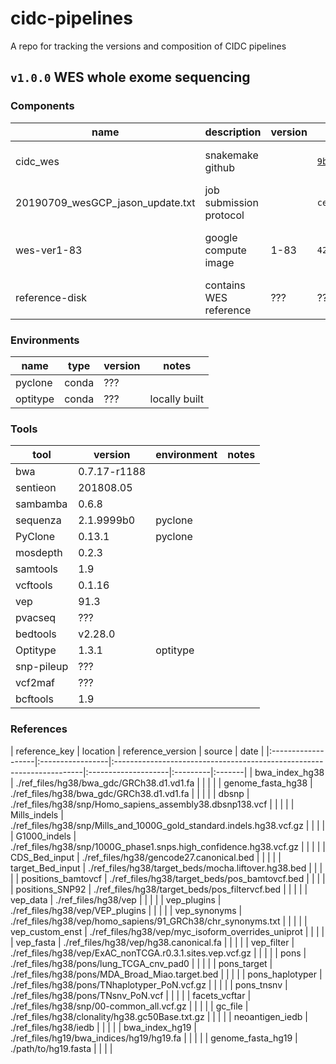 # cidc-pipelines
A repo for tracking the versions and composition of CIDC pipelines

## `v1.0.0` WES whole exome sequencing

### Components

| name     | description      | version | hash    | notes                 |
|----------|------------------|---------|---------|-----------------------|
| cidc_wes | snakemake github |         | [`9b26a3d`](https://github.com/CIMAC-CIDC/cidc-wes/commit/9b26a3d063716eb176a40a23ef5213edd3a7a785) | commit from 6/12/2019 |
| 20190709_wesGCP_jason_update.txt | job submission protocol | | `ce44437cb14f38aadabc53838ed45fa3` | md5 checksum of text file |
| wes-ver1-83 | google compute image | 1-83 | `42WmSpB8rSM=` | label fingerprint of the image |
| reference-disk | contains WES reference | ??? | ??? | ??? |

### Environments

| name     | type |    version   | notes   |
|----------|------|--------------|---------|
| pyclone  | conda | ???         |         |
| optitype | conda | ???         | locally built |


### Tools

| tool     | version      | environment | notes   |
|----------|--------------|-------------|---------|
| bwa      | 0.7.17-r1188 |         | |
| sentieon | 201808.05    |         | |
| sambamba | 0.6.8        |         | |
| sequenza | 2.1.9999b0    | pyclone  | |
| PyClone  | 0.13.1    | pyclone | |
| mosdepth |  0.2.3       |         | |
| samtools | 1.9          |         | |
| vcftools | 0.1.16       |         | |
| vep      | 91.3         |         | |
| pvacseq  | ???     |         | |
| bedtools | v2.28.0      |         | |
| Optitype | 1.3.1    | optitype | |
| snp-pileup | ???   |         | |
| vcf2maf | ??? |  | |
| bcftools | 1.9     |         | |

### References

| reference_key      | location                                                              | reference_version   | source   | date   |
|:-------------------|:-----------------|:----------------------------------------------------------------------|:--------------------|:---------|:-------|
| bwa_index_hg38          | ./ref_files/hg38/bwa_gdc/GRCh38.d1.vd1.fa                             |                     |          |        |
| genome_fasta_hg38       | ./ref_files/hg38/bwa_gdc/GRCh38.d1.vd1.fa                             |                     |          |        |
| dbsnp              | ./ref_files/hg38/snp/Homo_sapiens_assembly38.dbsnp138.vcf             |                     |          |        |
| Mills_indels       | ./ref_files/hg38/snp/Mills_and_1000G_gold_standard.indels.hg38.vcf.gz |                     |          |        |
| G1000_indels       | ./ref_files/hg38/snp/1000G_phase1.snps.high_confidence.hg38.vcf.gz    |                     |          |        |
| CDS_Bed_input      | ./ref_files/hg38/gencode27.canonical.bed                              |                     |          |        |
| target_Bed_input   | ./ref_files/hg38/target_beds/mocha.liftover.hg38.bed                  |                     |          |        |
| positions_bamtovcf | ./ref_files/hg38/target_beds/pos_bamtovcf.bed                         |                     |          |        |
| positions_SNP92    | ./ref_files/hg38/target_beds/pos_filtervcf.bed                        |                     |          |        |
| vep_data           | ./ref_files/hg38/vep                                                  |                     |          |        |
| vep_plugins        | ./ref_files/hg38/vep/VEP_plugins                                      |                     |          |        |
| vep_synonyms       | ./ref_files/hg38/vep/homo_sapiens/91_GRCh38/chr_synonyms.txt          |                     |          |        |
| vep_custom_enst    | ./ref_files/hg38/vep/myc_isoform_overrides_uniprot                    |                     |          |        |
| vep_fasta          | ./ref_files/hg38/vep/hg38.canonical.fa                                |                     |          |        |
| vep_filter         | ./ref_files/hg38/vep/ExAC_nonTCGA.r0.3.1.sites.vep.vcf.gz             |                     |          |        |
| pons               | ./ref_files/hg38/pons/lung_TCGA_cnv_pad0                              |                     |          |        |
| pons_target        | ./ref_files/hg38/pons/MDA_Broad_Miao.target.bed                       |                     |          |        |
| pons_haplotyper    | ./ref_files/hg38/pons/TNhaplotyper_PoN.vcf.gz                         |                     |          |        |
| pons_tnsnv         | ./ref_files/hg38/pons/TNsnv_PoN.vcf                                   |                     |          |        |
| facets_vcftar      | ./ref_files/hg38/snp/00-common_all.vcf.gz                             |                     |          |        |
| gc_file            | ./ref_files/hg38/clonality/hg38.gc50Base.txt.gz                       |                     |          |        |
| neoantigen_iedb    | ./ref_files/hg38/iedb                                                 |                     |          |        |
| bwa_index_hg19          | ./ref_files/hg19/bwa_indices/hg19/hg19.fa                             |                     |          |        |
| genome_fasta_hg19       | ./path/to/hg19.fasta                                                  |                     |          |        |
